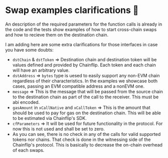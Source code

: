 # Swap examples clarifications :squid:

An description of the required parameters for the function calls is already in the code and the tests show examples of how to start cross-chain swaps and how to recieve them on the destination chain.

I am adding here are some extra clarifications for those interfaces in case you have some doubts:

- `dstChain` & `dstToken` => Destination chain and destination token will be values defined and provided by Chainflip. Each token and each chain will have an arbitrary value.
- `dstAddress` => `bytes` type is uesed to easily support any non-EVM chain regardless of their characteristics. In the examples we showcase both cases, passing an EVM compatible address and a nonEVM one.
- `message` => This is the message that will be passed from the source chain to the destination chain as part of the call to the receiver. This must be abi encoded.
- `gasAmount` in `xCallNative` and `xCallToken` => This is the amount that should be used to pay for gas on the destination chain. This will be able to be estimated via Chainflip's SDK.
- `cfParameters` => It will be used for future functionality in the protocol. For now this is not used and shall be set to zero.
- As you can see, there is no check in any of the calls for valid supported tokens nor chains. That check is done in the witnessing side of the Chainflip's protocol. This is basically to decrease the on-chain overhead of each swaps.
